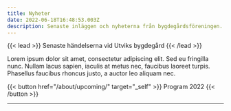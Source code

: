 ```yaml
---
title: Nyheter
date: 2022-06-18T16:48:53.003Z
description: Senaste inläggen och nyheterna från bygdegårdsföreningen.
---
```


{{< lead >}}
Senaste händelserna vid Utviks bygdegård
{{< /lead >}}

Lorem ipsum dolor sit amet, consectetur adipiscing elit. Sed eu fringilla nunc. Nullam lacus sapien, iaculis at metus nec, faucibus laoreet turpis. Phasellus faucibus rhoncus justo, a auctor leo aliquam nec.

{{< button href="/about/upcoming/" target="_self" >}}
Program 2022
{{< /button >}}

---



